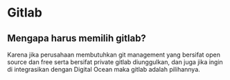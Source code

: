 # Gitlab
## Mengapa harus memilih gitlab?
Karena jika perusahaan membutuhkan git management yang bersifat open source dan free serta bersifat private gitlab diunggulkan, dan juga jika ingin di integrasikan dengan Digital Ocean maka gitlab adalah pilihannya.